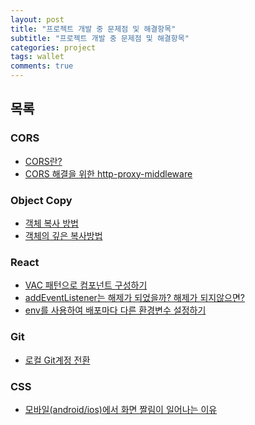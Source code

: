 ```yaml
---
layout: post
title: "프로젝트 개발 중 문제점 및 해결항목"
subtitle: "프로젝트 개발 중 문제점 및 해결항목"
categories: project
tags: wallet
comments: true
---
```


## 목록

### CORS

- [CORS란?](https://erurang.github.io/web/2022/08/09/cors/)
- [CORS 해결을 위한 http-proxy-middleware](https://erurang.github.io/web/2022/08/10/resolve-cors/)

### Object Copy

- [객체 복사 방법](https://erurang.github.io/web/2022/03/02/js-object/)
- [객체의 깊은 복사방법](https://erurang.github.io/web/2022/08/08/deepmerge/)

### React

- [VAC 패턴으로 컴포넌트 구성하기](https://erurang.github.io/web/2022/12/27/vacPattern/)
- [addEventListener는 해제가 되었을까? 해제가 되지않으면?](https://erurang.github.io/web/2022/12/28/eventListener/)
- [env를 사용하여 배포마다 다른 환경변수 설정하기](https://erurang.github.io/web/2022/12/26/env/)

### Git

- [로컬 Git계정 전환](https://erurang.github.io/github/2022/07/19/git-changeAccount/)
<!-- - [merge & conflict]()
- [pull request]() -->

### CSS

- [모바일(android/ios)에서 화면 짤림이 일어나는 이유](https://erurang.github.io/web/2022/12/29/calc/)
